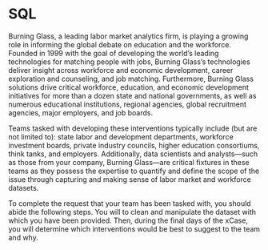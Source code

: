 # SQL
Burning Glass, a leading labor market analytics firm, is playing a growing role in informing the global debate on education and the 
workforce. Founded in 1999 with the goal of developing the world’s leading technologies for matching people with jobs, Burning Glass’s 
technologies deliver insight across workforce and economic development, career exploration and counseling, and job matching. Furthermore,
Burning Glass solutions drive critical workforce, education, and economic development initiatives for more than a dozen state and national
governments, as well as numerous educational institutions, regional agencies, global recruitment agencies, major employers, and job boards.

Teams tasked with developing these interventions typically include (but are not limited to): state labor and development departments, 
workforce investment boards, private industry councils, higher education consortiums, think tanks, and employers. Additionally, 
data scientists and analysts—such as those from your company, Burning Glass—are critical fixtures in these teams as they possess the
expertise to quantify and define the scope of the issue through capturing and making sense of labor market and workforce datasets. 


To complete the request that your team has been tasked with, you should abide the following steps. You will to clean and manipulate 
the dataset with which you have been provided. Then, during the final days of the xCase, you will determine which interventions would be
best to suggest to the team and why.
